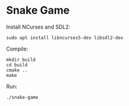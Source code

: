 # Snake Game

Install NCurses and SDL2:

```
sudo apt install libncurses5-dev libsdl2-dev
```

Compile:

```
mkdir build
cd build
cmake ..
make
```

Run:

```
./snake-game
```
